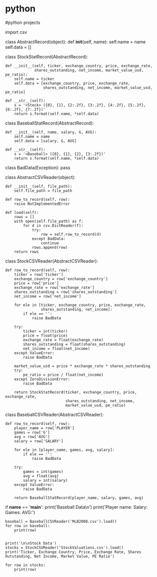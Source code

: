 # python
#python projects

import csv


class AbstractRecord(object):
    def __init__(self, name):
        self.name = name
        self.data = []


class StockStatRecord(AbstractRecord):

    def __init__(self, ticker, exchange_country, price, exchange_rate,
                 shares_outstanding, net_income, market_value_usd, pe_ratio):
        self.name = ticker
        self.data = [exchange_country, price, exchange_rate,
                     shares_outstanding, net_income, market_value_usd, pe_ratio]

    def __str__(self):
        s = '<Stock> ({0}, {1}, {2:.2f}, {3:.2f}, {4:.2f}, {5:.2f}, {6:.2f}, {7:.2f})'
        return s.format(self.name, *self.data)


class BaseballStatRecord(AbstractRecord):

    def __init__(self, name, salary, G, AVG):
        self.name = name
        self.data = [salary, G, AVG]

    def __str__(self):
        s = '<Baseball> ({0}, {1}, {2}, {3:.2f})'
        return s.format(self.name, *self.data)


class BadData(Exception):
    pass


class AbstractCSVReader(object):

    def __init__(self, file_path):
        self.file_path = file_path

    def row_to_record(self, row):
        raise NotImplementedError

    def load(self):
        rows = []
        with open(self.file_path) as f:
            for d in csv.DictReader(f):
                try:
                    row = self.row_to_record(d)
                except BadData:
                    continue
                rows.append(row)
        return rows


class StockCSVReader(AbstractCSVReader):

    def row_to_record(self, row):
        ticker = row['ticker']
        exchange_country = row['exchange_country']
        price = row['price']
        exchange_rate = row['exchange_rate']
        shares_outstanding = row['shares_outstanding']
        net_income = row['net_income']

        for ele in [ticker, exchange_country, price, exchange_rate,
                    shares_outstanding, net_income]:
            if ele == '':
                raise BadData

        try:
            ticker = int(ticker)
            price = float(price)
            exchange_rate = float(exchange_rate)
            shares_outstanding = float(shares_outstanding)
            net_income = float(net_income)
        except ValueError:
            raise BadData

        market_value_usd = price * exchange_rate * shares_outstanding
        try:
            pe_ratio = price / float(net_income)
        except ZeroDivisionError:
            raise BadData

        return StockStatRecord(ticker, exchange_country, price, exchange_rate,
                               shares_outstanding, net_income,
                               market_value_usd, pe_ratio)


class BaseballCSVReader(AbstractCSVReader):

    def row_to_record(self, row):
        player_name = row['PLAYER']
        games = row['G']
        avg = row['AVG']
        salary = row['SALARY']

        for ele in [player_name, games, avg, salary]:
            if ele == '':
                raise BadData

        try:
            games = int(games)
            avg = float(avg)
            salary = int(salary)
        except ValueError:
            raise BadData

        return BaseballStatRecord(player_name, salary, games, avg)


if __name__ == '__main__':
    print('Baseball Data\n')
    print('Player name: Salary: Games: AVG:')

    baseball = BaseballCSVReader('MLB2008.csv').load()
    for row in baseball:
        print(row)


    print('\n\nStock Data')
    stocks = StockCSVReader('StockValuations.csv').load()
    print('Ticker, Exchange Country, Price, Exchange Rate, Shares Outstanding, Net Income, Market Value, PE Ratio')

    for row in stocks:
        print(row)
